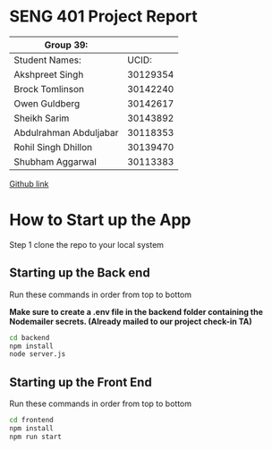 # SENG 401 Project Report
| Group 39:       |     |
| --------------- | --- |
| Student Names:  |  UCID:   |
| Akshpreet Singh | 30129354 |
| Brock Tomlinson | 30142240 |
| Owen Guldberg   | 30142617 |
| Sheikh Sarim    | 30143892 |
| Abdulrahman Abduljabar | 30118353 |
| Rohil Singh Dhillon | 30139470 |
| Shubham Aggarwal | 30113383 |

[Github link](https://github.com/Akshpreet02/EventSphere)

# How to Start up the App
Step 1 clone the repo to your local system

<h2>Starting up the Back end</h2>
Run these commands in order from top to bottom

**Make sure to create a .env file in the backend folder containing the Nodemailer secrets. (Already mailed to our project check-in TA)**

```bash
cd backend
npm install
node server.js
```

<h2>Starting up the Front End</h2>
Run these commands in order from top to bottom

```bash 
cd frontend
npm install
npm run start
```
